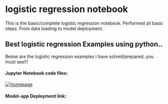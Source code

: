 # logistic regression notebook
 This is the basic/complete logistic regression notebook. Performed all basic steps. From data loading to model deployment.

## Best logistic regression Examples using python..

Below are the logistic regression examples i have solved/prepared..you must see!!!

#### Jupyter Notebook code files:
[![homepage][1]][2]

[1]:  http://commonmark.org/help/images/favicon.png
[2]:  [link]('https://github.com/ShrikantUppin/2_logistic-regression-notebook/blob/main/clicked%20on%20Ad%20.ipynb'){:target="_blank"}
#### Model-app Deployment link:



